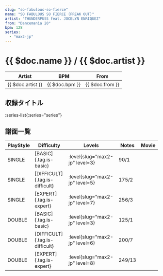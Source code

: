 ```yaml
---
slug: "so-fabulous-so-fierce"
name: "SO FABULOUS SO FIERCE (FREAK OUT)"
artist: "THUNDERPUSS feat. JOCELYN ENRIQUEZ"
from: "Dancemania 20"
bpm: 128
series:
  - "max2-jp"
---
```


# {{ $doc.name }} / {{ $doc.artist }}

|Artist|BPM|From|
|------|---|----|
|{{ $doc.artist }}|{{ $doc.bpm }}|{{ $doc.from }}|

## 収録タイトル

:series-list{:series="series"}

## 譜面一覧

|PlayStyle|Difficulty|Levels|Notes|Movie|
|---------|----------|------|-----|-----|
|SINGLE|[BASIC]{.tag.is-basic}|<div class="field is-grouped is-grouped-multiline"> :level{slug="max2-jp" level=3}</div>|90/1||
|SINGLE|[DIFFICULT]{.tag.is-difficult}|<div class="field is-grouped is-grouped-multiline"> :level{slug="max2-jp" level=5}</div>|175/2||
|SINGLE|[EXPERT]{.tag.is-expert}|<div class="field is-grouped is-grouped-multiline"> :level{slug="max2-jp" level=7}</div>|256/3||
|DOUBLE|[BASIC]{.tag.is-basic}|<div class="field is-grouped is-grouped-multiline"> :level{slug="max2-jp" level=3}</div>|125/1||
|DOUBLE|[DIFFICULT]{.tag.is-difficult}|<div class="field is-grouped is-grouped-multiline"> :level{slug="max2-jp" level=6}</div>|200/7||
|DOUBLE|[EXPERT]{.tag.is-expert}|<div class="field is-grouped is-grouped-multiline"> :level{slug="max2-jp" level=8}</div>|249/13||
